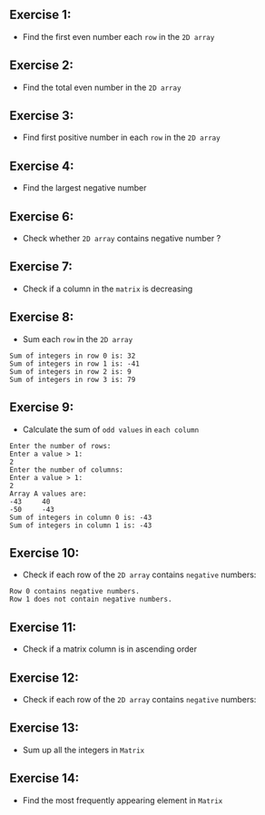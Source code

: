 ## Exercise 1:
- Find the first even number each `row` in the `2D array` 
## Exercise 2:
- Find the total even number in the `2D array`
## Exercise 3:
- Find first positive number in each `row` in the `2D array`
## Exercise 4:
- Find the largest negative number
## Exercise 6:
- Check whether `2D array` contains negative number ?
## Exercise 7:
- Check if a column in the `matrix` is decreasing
## Exercise 8:
- Sum each `row` in the `2D array`
```
Sum of integers in row 0 is: 32
Sum of integers in row 1 is: -41
Sum of integers in row 2 is: 9
Sum of integers in row 3 is: 79
```
## Exercise 9:
- Calculate the sum of `odd values` in `each column`
```
Enter the number of rows: 
Enter a value > 1: 
2
Enter the number of columns:
Enter a value > 1: 
2
Array A values are: 
-43     40
-50     -43
Sum of integers in column 0 is: -43
Sum of integers in column 1 is: -43
```

## Exercise 10:
- Check if each row of the `2D array` contains `negative` numbers:
```
Row 0 contains negative numbers.
Row 1 does not contain negative numbers.
```
## Exercise 11:
- Check if a matrix column is in ascending order


## Exercise 12:

- Check if each row of the `2D array` contains `negative` numbers:

## Exercise 13:
- Sum up all the integers in `Matrix`

## Exercise 14:
- Find the most frequently appearing element in `Matrix`

